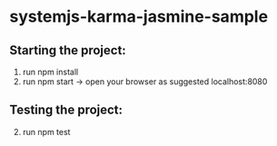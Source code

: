 # systemjs-karma-jasmine-sample

## Starting the project:
1. run npm install
2. run npm start -> open your browser as suggested localhost:8080

## Testing the project:
2. run npm test
